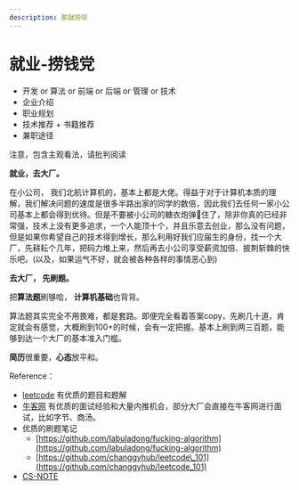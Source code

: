 ```yaml
---
description: 那就捞呗
---
```


# 就业-捞钱党

* 开发 or 算法 or 前端 or 后端 or 管理 or 技术
* 企业介绍
* 职业规划
* 技术推荐 + 书籍推荐
* 兼职途径

注意，包含主观看法，请批判阅读

**就业，去大厂。**

在小公司， 我们北航计算机的，基本上都是大佬。得益于对于计算机本质的理解，我们解决问题的速度是很多半路出家的同学的数倍，因此我们去任何一家小公司基本上都会得到优待。但是不要被小公司的糖衣炮弹🐯住了，除非你真的已经非常强，技术上没有更多追求，一个人能顶十个，并且乐意去创业，那么没有问题，但是如果你希望自己的技术得到增长，那么利用好我们应届生的身份，找一个大厂，先耕耘个几年，把码力堆上来，然后再去小公司享受薪资加倍、披荆斩棘的快乐吧。\(以及，如果运气不好，就会被各种各样的事情恶心到\)

**去大厂， 先刷题。**

把**算法题**刷够哈， **计算机基础**也背背。

算法题其实完全不用畏难，都是套路。即便完全看着答案copy，先刷几十道，肯定就会有感觉，大概刷到100+的时候，会有一定把握。基本上刷到两三百题，能够到达一个大厂的基本准入门槛。

**简历**很重要，**心态**放平和。

Reference：

* [leetcode](https://leetcode-cn.com/) 有优质的题目和题解
* [牛客网](https://www.nowcoder.com/) 有优质的面试经验和大量内推机会，部分大厂会直接在牛客网进行面试，比如字节、商汤。
* 优质的刷题笔记
  * [https://github.com/labuladong/fucking-algorithm](https://github.com/labuladong/fucking-algorithm)
  * [https://github.com/changgyhub/leetcode\_101](https://github.com/changgyhub/leetcode_101)
* [CS-NOTE](http://www.cyc2018.xyz/)








